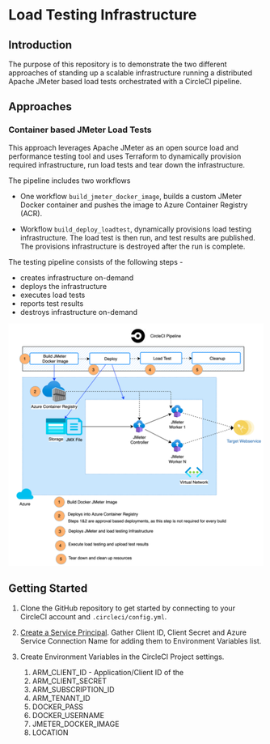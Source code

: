 # Load Testing Infrastructure

## Introduction

The purpose of this repository is to demonstrate the two different approaches of
standing up a scalable infrastructure running a distributed Apache JMeter based load
tests orchestrated with a CircleCI pipeline.

## Approaches

### Container based JMeter Load Tests

This approach leverages Apache JMeter as an open source load and performance testing
tool and uses Terraform to dynamically provision required infrastructure, run load
tests and tear down the infrastructure.

The pipeline includes two workflows

- One workflow `build_jmeter_docker_image`, builds a custom JMeter Docker container
and pushes the image to Azure Container Registry (ACR).

- Workflow `build_deploy_loadtest`, dynamically provisions load testing
infrastructure. The load test is then run, and test results are published. The
provisions infrastructure is destroyed after the run is complete.

The testing pipeline consists of the following steps -

- creates infrastructure on-demand
- deploys the infrastructure
- executes load tests
- reports test results
- destroys infrastructure on-demand

![CircleCI Pipeline](images/load-testing.png)

## Getting Started

1. Clone the GitHub repository to get started by connecting to your CircleCI account
and `.circleci/config.yml`.

1. [Create a Service Principal](https://docs.microsoft.com/en-us/azure/active-directory/develop/app-objects-and-service-principals#service-principal-object). Gather Client ID, Client Secret and Azure Service Connection Name for adding them
to Environment Variables list.

1. Create Environment Variables in the CircleCI Project settings.

    1. ARM_CLIENT_ID - Application/Client ID of the
    1. ARM_CLIENT_SECRET
    1. ARM_SUBSCRIPTION_ID
    1. ARM_TENANT_ID
    1. DOCKER_PASS
    1. DOCKER_USERNAME
    1. JMETER_DOCKER_IMAGE
    1. LOCATION
